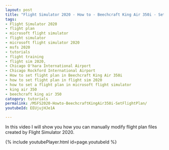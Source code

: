 ```yaml
---
layout: post
title: "Flight Simulator 2020 - How to - Beechcraft King Air 350i - Set flight plan"
tags:
- Flight Simulator 2020
- flight plan
- microsoft flight simulator
- flight simulator
- microsoft flight simulator 2020
- msfs 2020
- tutorials
- flight training
- flight sim 2020,
- Chicago O'hara International Airport
- Chicago Rockford International Airport
- How to set flight plan in Beechcraft King Air 350i
- how to set flight plan in flight sim 2020
- how to set a flight plan in microsoft flight simulator
- king air 350
- beechcraft king air 350
catogory: tutorials
permalink: /MSFS2020-Howto-BeechcraftKingAir350i-SetFlightPlan/
youtubeId: EEUjujHJe1A

---
```


In this video I will show you how you can manually modify flight plan files created by Flight Simulator 2020.

{% include youtubePlayer.html id=page.youtubeId %}